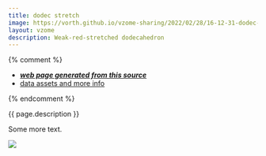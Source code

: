 ```yaml
---
title: dodec stretch
image: https://vorth.github.io/vzome-sharing/2022/02/28/16-12-31-dodec-stretch/dodec-stretch.png
layout: vzome
description: Weak-red-stretched dodecahedron
---
```


{% comment %}
 - [***web page generated from this source***][post]
 - [data assets and more info][github]

[post]: <https://vorth.github.io/vzome-sharing/2022/02/28/dodec-stretch-16-12-31.html>
[github]: <https://github.com/vorth/vzome-sharing/tree/main/2022/02/28/16-12-31-dodec-stretch/>
{% endcomment %}

{{ page.description }}

Some more text.

<vzome-viewer style="width: 100%; height: 65vh;"
       src="https://vorth.github.io/vzome-sharing/2022/02/28/16-12-31-dodec-stretch/dodec-stretch.vZome" >
  <img src="https://vorth.github.io/vzome-sharing/2022/02/28/16-12-31-dodec-stretch/dodec-stretch.png" />
</vzome-viewer>
